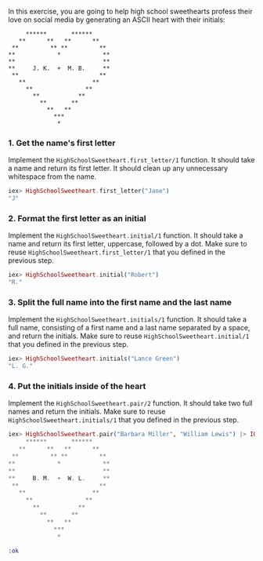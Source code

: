 In this exercise, you are going to help high school sweethearts profess their love on social media by generating an ASCII heart with their initials:

```
     ******       ******
   **      **   **      **
 **         ** **         **
**            *            **
**                         **
**     J. K.  +  M. B.     **
 **                       **
   **                   **
     **               **
       **           **
         **       **
           **   **
             ***
              *
```

### 1. Get the name's first letter

Implement the `HighSchoolSweetheart.first_letter/1` function. It should take a name and return its first letter. It should clean up any unnecessary whitespace from the name.

```elixir
iex> HighSchoolSweetheart.first_letter("Jane")
"J"
```

### 2. Format the first letter as an initial

Implement the `HighSchoolSweetheart.initial/1` function. It should take a name and return its first letter, uppercase, followed by a dot. Make sure to reuse `HighSchoolSweetheart.first_letter/1` that you defined in the previous step.

```elixir
iex> HighSchoolSweetheart.initial("Robert")
"R."
```

### 3. Split the full name into the first name and the last name

Implement the `HighSchoolSweetheart.initials/1` function. It should take a full name, consisting of a first name and a last name separated by a space, and return the initials. Make sure to reuse `HighSchoolSweetheart.initial/1` that you defined in the previous step.

```elixir
iex> HighSchoolSweetheart.initials("Lance Green")
"L. G."
```

### 4. Put the initials inside of the heart

Implement the `HighSchoolSweetheart.pair/2` function. It should take two full names and return the initials. Make sure to reuse `HighSchoolSweetheart.initials/1` that you defined in the previous step.

```elixir
iex> HighSchoolSweetheart.pair("Barbara Miller", "William Lewis") |> IO.puts()
     ******       ******
   **      **   **      **
 **         ** **         **
**            *            **
**                         **
**     B. M.  +  W. L.     **
 **                       **
   **                   **
     **               **
       **           **
         **       **
           **   **
             ***
              *

:ok
```
